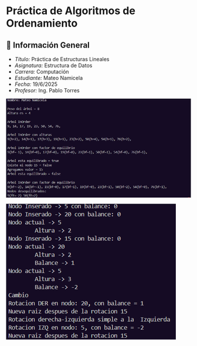 # Práctica de Algoritmos de Ordenamiento

## 📌 Información General

- *Título:* Práctica de Estructuras Lineales
- *Asignatura:* Estructura de Datos
- *Carrera:* Computación
- *Estudiante:* Mateo Namicela
- *Fecha:* 19/6/2025
- *Profesor:* Ing. Pablo Torres

![alt text](image.png)

![alt text](image-1.png)

